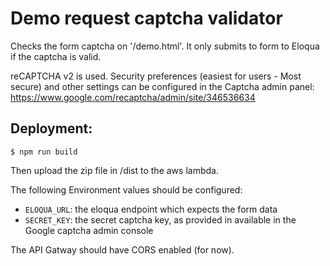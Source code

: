 # Demo request captcha validator
Checks the form captcha on '/demo.html'. 
It only submits to form to Eloqua if the captcha is valid.


reCAPTCHA v2 is used. Security preferences (easiest for users - Most secure) and other settings can be configured in the Captcha admin panel:
https://www.google.com/recaptcha/admin/site/346536634


## Deployment:
```console
$ npm run build
```
Then upload the zip file in /dist to the aws lambda.

The following Environment values should be configured:
- `ELOQUA_URL`: the eloqua endpoint which expects the form data
- `SECRET_KEY`: the secret captcha key, as provided in available in the Google captcha admin console 

The API Gatway should have CORS enabled (for now). 